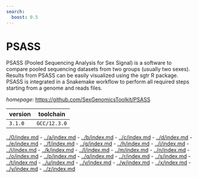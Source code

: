 ```yaml
---
search:
  boost: 0.5
---
```

# PSASS

PSASS (Pooled Sequencing Analysis for Sex Signal) is a software to compare pooled sequencing datasets from two groups (usually two sexes). Results from PSASS can be easily visualized using the sgtr R package. PSASS is integrated in a Snakemake workflow to perform all required steps starting from a genome and reads files.

*homepage*: <https://github.com/SexGenomicsToolkit/PSASS>

version | toolchain
--------|----------
``3.1.0`` | ``GCC/12.3.0``

[../0/index.md](0) - [../a/index.md](a) - [../b/index.md](b) - [../c/index.md](c) - [../d/index.md](d) - [../e/index.md](e) - [../f/index.md](f) - [../g/index.md](g) - [../h/index.md](h) - [../i/index.md](i) - [../j/index.md](j) - [../k/index.md](k) - [../l/index.md](l) - [../m/index.md](m) - [../n/index.md](n) - [../o/index.md](o) - [../p/index.md](p) - [../q/index.md](q) - [../r/index.md](r) - [../s/index.md](s) - [../t/index.md](t) - [../u/index.md](u) - [../v/index.md](v) - [../w/index.md](w) - [../x/index.md](x) - [../y/index.md](y) - [../z/index.md](z)


